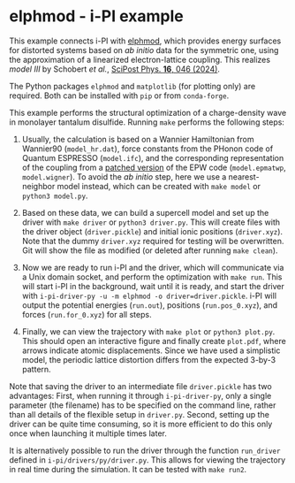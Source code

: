 elphmod - i-PI example
======================

This example connects i-PI with [elphmod](https://github.com/janberges/elphmod),
which provides energy surfaces for distorted systems based on *ab initio* data
for the symmetric one, using the approximation of a linearized electron-lattice
coupling. This realizes *model III* by Schobert *et al.*, [SciPost Phys. **16**,
046 (2024)](https://doi.org/10.21468/SciPostPhys.16.2.046).

The Python packages `elphmod` and `matplotlib` (for plotting only) are required.
Both can be installed with `pip` or from `conda-forge`.

This example performs the structural optimization of a charge-density wave in
monolayer tantalum disulfide. Running `make` performs the following steps:

1. Usually, the calculation is based on a Wannier Hamiltonian from Wannier90
   (`model_hr.dat`), force constants from the PHonon code of Quantum ESPRESSO
   (`model.ifc`), and the corresponding representation of the coupling from a
   [patched version](https://github.com/janberges/elphmod/tree/master/patches)
   of the EPW code (`model.epmatwp`, `model.wigner`). To avoid the *ab initio*
   step, here we use a nearest-neighbor model instead, which can be created with
   `make model` or `python3 model.py`.

2. Based on these data, we can build a supercell model and set up the driver
   with `make driver` or `python3 driver.py`. This will create files with the
   driver object (`driver.pickle`) and initial ionic positions (`driver.xyz`).
   Note that the dummy `driver.xyz` required for testing will be overwritten.
   Git will show the file as modified (or deleted after running `make clean`).

3. Now we are ready to run i-PI and the driver, which will communicate via a
   Unix domain socket, and perform the optimization with `make run`. This will
   start i-PI in the background, wait until it is ready, and start the driver
   with `i-pi-driver-py -u -m elphmod -o driver=driver.pickle`. i-PI will output
   the potential energies (`run.out`), positions (`run.pos_0.xyz`), and forces
   (`run.for_0.xyz`) for all steps.

4. Finally, we can view the trajectory with `make plot` or `python3 plot.py`.
   This should open an interactive figure and finally create `plot.pdf`, where
   arrows indicate atomic displacements. Since we have used a simplistic model,
   the periodic lattice distortion differs from the expected 3-by-3 pattern.

Note that saving the driver to an intermediate file `driver.pickle` has two
advantages: First, when running it through `i-pi-driver-py`, only a single
parameter (the filename) has to be specified on the command line, rather than
all details of the flexible setup in `driver.py`. Second, setting up the driver
can be quite time consuming, so it is more efficient to do this only once when
launching it multiple times later.

It is alternatively possible to run the driver through the function `run_driver`
defined in `i-pi/drivers/py/driver.py`. This allows for viewing the trajectory
in real time during the simulation. It can be tested with `make run2`.
